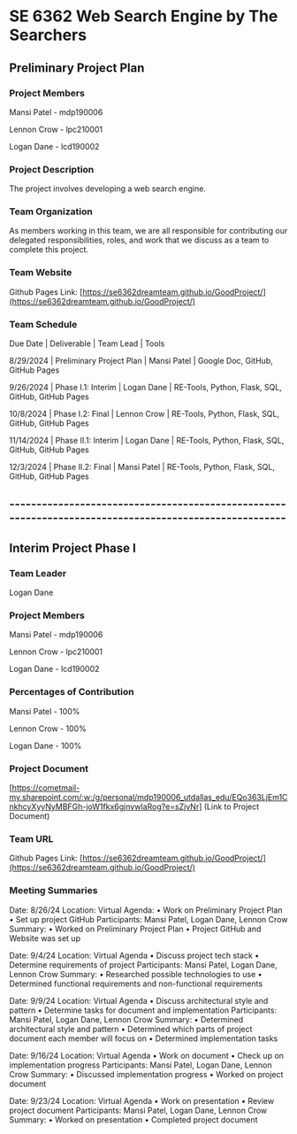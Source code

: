 # SE 6362 Web Search Engine by The Searchers

## Preliminary Project Plan

### Project Members
Mansi Patel - mdp190006

Lennon Crow - lpc210001

Logan Dane - lcd190002

### Project Description
The project involves developing a web search engine.

### Team Organization
As members working in this team, we are all responsible for contributing our delegated responsibilities, roles, and work that we discuss as a team to complete this project.

### Team Website
Github Pages Link: [https://se6362dreamteam.github.io/GoodProject/](https://se6362dreamteam.github.io/GoodProject/)

### Team Schedule
Due Date | Deliverable | Team Lead | Tools


8/29/2024 | Preliminary Project Plan | Mansi Patel | Google Doc, GitHub, GitHub Pages


9/26/2024 | Phase I.1: Interim | Logan Dane | RE-Tools, Python, Flask, SQL, GitHub, GitHub Pages


10/8/2024 | Phase I.2: Final | Lennon Crow | RE-Tools, Python, Flask, SQL, GitHub, GitHub Pages


11/14/2024 | Phase II.1: Interim | Logan Dane | RE-Tools, Python, Flask, SQL, GitHub, GitHub Pages
 

12/3/2024 | Phase II.2: Final | Mansi Patel | RE-Tools, Python, Flask, SQL, GitHub, GitHub Pages

## ------------------------------------------------------------------------------------------------------
## Interim Project Phase I

### Team Leader
Logan Dane

### Project Members
Mansi Patel - mdp190006

Lennon Crow - lpc210001

Logan Dane - lcd190002

### Percentages of Contribution
Mansi Patel - 100%

Lennon Crow - 100%

Logan Dane - 100%

### Project Document
[https://cometmail-my.sharepoint.com/:w:/g/personal/mdp190006_utdallas_edu/EQo363LjEm1CnkhcyXyyNyMBFGh-joW1fkx6gjnvwIaRog?e=sZjvNr] (Link to Project Document)

### Team URL
Github Pages Link: [https://se6362dreamteam.github.io/GoodProject/](https://se6362dreamteam.github.io/GoodProject/)

### Meeting Summaries
Date: 8/26/24
Location: Virtual
Agenda: 
•	Work on Preliminary Project Plan
•	Set up project GitHub
Participants: Mansi Patel, Logan Dane, Lennon Crow
Summary: 
•	Worked on Preliminary Project Plan
•	Project GitHub and Website was set up


Date: 9/4/24
Location: Virtual
Agenda
•	Discuss project tech stack
•	Determine requirements of project
Participants: Mansi Patel, Logan Dane, Lennon Crow
Summary: 
•	Researched possible technologies to use
•	Determined functional requirements and non-functional requirements

Date: 9/9/24
Location: Virtual
Agenda
•	Discuss architectural style and pattern
•	Determine tasks for document and implementation
Participants: Mansi Patel, Logan Dane, Lennon Crow
Summary:
•	Determined architectural style and pattern
•	Determined which parts of project document each member will focus on
•	Determined implementation tasks

Date: 9/16/24
Location: Virtual
Agenda
•	Work on document
•	Check up on implementation progress
Participants: Mansi Patel, Logan Dane, Lennon Crow
Summary:
•	Discussed implementation progress
•	Worked on project document

Date: 9/23/24
Location: Virtual
Agenda
•	Work on presentation
•	Review project document
Participants: Mansi Patel, Logan Dane, Lennon Crow
Summary:
•	Worked on presentation
•	Completed project document





